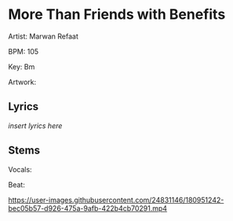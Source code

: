 # More Than Friends with Benefits


Artist: Marwan Refaat

BPM: 105

Key: Bm

Artwork:

## Lyrics
*insert lyrics here*


## Stems

Vocals:


Beat:


https://user-images.githubusercontent.com/24831146/180951242-bec05b57-d926-475a-9afb-422b4cb70291.mp4

